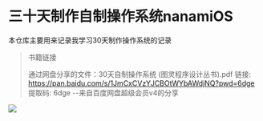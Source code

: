# 三十天制作自制操作系统nanamiOS



本仓库主要用来记录我学习30天制作操作系统的记录

> 书籍链接
>
> 通过网盘分享的文件：30天自制操作系统 (图灵程序设计丛书).pdf
> 链接: https://pan.baidu.com/s/1JmCxCVzYJCBOtWYbAWdjNQ?pwd=6dge 提取码: 6dge 
> --来自百度网盘超级会员v4的分享



![](https://gastigado.cnies.org/d/public/01dc6cfcf6597c68a70156229641a0fd.png)


